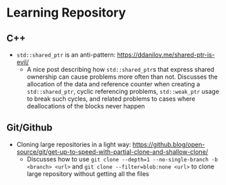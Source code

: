 # Learning Repository

## C++

* `std::shared_ptr` is an anti-pattern: https://ddanilov.me/shared-ptr-is-evil/
  * A nice post describing how `std::shared_ptr`s that express shared ownership can cause problems more often than not. Discusses the allocation of the data and reference counter when creating
    a `std::shared_ptr`, cyclic referencing problems, `std::weak_ptr` usage to break such cycles, and related problems to cases where deallocations of the blocks never happen

## Git/Github

* Cloning large repositories in a light way: https://github.blog/open-source/git/get-up-to-speed-with-partial-clone-and-shallow-clone/
  * Discusses how to use `git clone --depth=1 --no-single-branch -b <branch> <url>` and `git clone --filter=blob:none <url>` to clone large repository without getting all the files  
